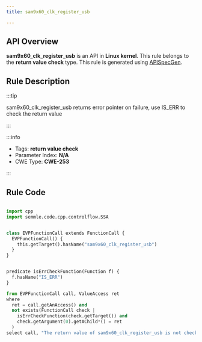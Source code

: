 ```yaml
---
title: sam9x60_clk_register_usb

---
```



## API Overview
**sam9x60_clk_register_usb** is an API in **Linux kernel**. This rule belongs to the **return value check** type. This rule is generated using [APISpecGen](../../tools/APISpecGen).
## Rule Description

:::tip

sam9x60_clk_register_usb returns error pointer on failure, use IS_ERR to check the return value

:::

:::info

- Tags: **return value check**
- Parameter Index: **N/A**
- CWE Type: **CWE-253**

:::

## Rule Code
```python

import cpp
import semmle.code.cpp.controlflow.SSA


class EVPFunctionCall extends FunctionCall {
  EVPFunctionCall() {
    this.getTarget().hasName("sam9x60_clk_register_usb")
  }
}


predicate isErrCheckFunction(Function f) {
  f.hasName("IS_ERR") 
}

from EVPFunctionCall call, ValueAccess ret
where
  ret = call.getAnAccess() and
  not exists(FunctionCall check |
    isErrCheckFunction(check.getTarget()) and
    check.getArgument(0).getAChild*() = ret
  )
select call, "The return value of sam9x60_clk_register_usb is not checked with IS_ERR."
    
```